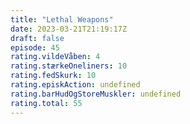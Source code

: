 ```yaml
---
title: "Lethal Weapons"
date: 2023-03-21T21:19:17Z
draft: false
episode: 45
rating.vildeVåben: 4
rating.stærkeOneliners: 10
rating.fedSkurk: 10
rating.episkAction: undefined
rating.barHudOgStoreMuskler: undefined
rating.total: 55
---
```


